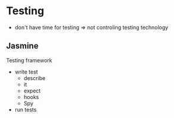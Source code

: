 # Testing

- don't have time for testing => not controling testing technology

## Jasmine

Testing framework

- write test
  - describe
  - it
  - expect
  - hooks
  - Spy
- run tests
